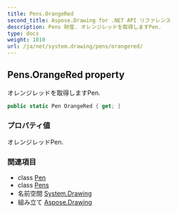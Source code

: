 ```yaml
---
title: Pens.OrangeRed
second_title: Aspose.Drawing for .NET API リファレンス
description: Pens 財産. オレンジレッドを取得しますPen.
type: docs
weight: 1010
url: /ja/net/system.drawing/pens/orangered/
---
```

## Pens.OrangeRed property

オレンジレッドを取得しますPen.

```csharp
public static Pen OrangeRed { get; }
```

### プロパティ値

オレンジレッドPen.

### 関連項目

* class [Pen](../../pen/)
* class [Pens](../)
* 名前空間 [System.Drawing](../../pens/)
* 組み立て [Aspose.Drawing](../../../)


